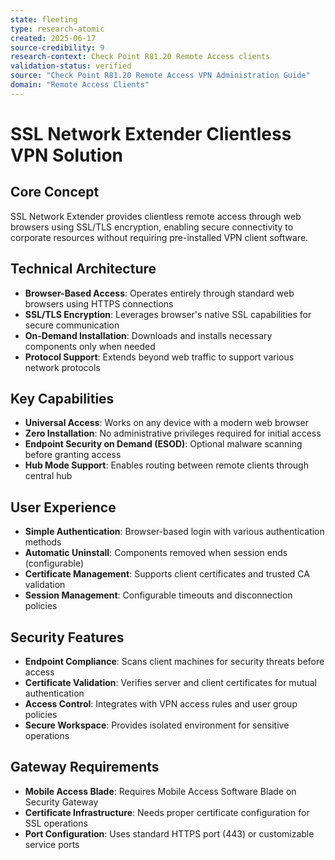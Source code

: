 ```yaml
---
state: fleeting
type: research-atomic
created: 2025-06-17
source-credibility: 9
research-context: Check Point R81.20 Remote Access clients
validation-status: verified
source: "Check Point R81.20 Remote Access VPN Administration Guide"
domain: "Remote Access Clients"
---
```


# SSL Network Extender Clientless VPN Solution

## Core Concept
SSL Network Extender provides clientless remote access through web browsers using SSL/TLS encryption, enabling secure connectivity to corporate resources without requiring pre-installed VPN client software.

## Technical Architecture
- **Browser-Based Access**: Operates entirely through standard web browsers using HTTPS connections
- **SSL/TLS Encryption**: Leverages browser's native SSL capabilities for secure communication
- **On-Demand Installation**: Downloads and installs necessary components only when needed
- **Protocol Support**: Extends beyond web traffic to support various network protocols

## Key Capabilities
- **Universal Access**: Works on any device with a modern web browser
- **Zero Installation**: No administrative privileges required for initial access
- **Endpoint Security on Demand (ESOD)**: Optional malware scanning before granting access
- **Hub Mode Support**: Enables routing between remote clients through central hub

## User Experience
- **Simple Authentication**: Browser-based login with various authentication methods
- **Automatic Uninstall**: Components removed when session ends (configurable)
- **Certificate Management**: Supports client certificates and trusted CA validation
- **Session Management**: Configurable timeouts and disconnection policies

## Security Features
- **Endpoint Compliance**: Scans client machines for security threats before access
- **Certificate Validation**: Verifies server and client certificates for mutual authentication
- **Access Control**: Integrates with VPN access rules and user group policies
- **Secure Workspace**: Provides isolated environment for sensitive operations

## Gateway Requirements
- **Mobile Access Blade**: Requires Mobile Access Software Blade on Security Gateway
- **Certificate Infrastructure**: Needs proper certificate configuration for SSL operations
- **Port Configuration**: Uses standard HTTPS port (443) or customizable service ports
